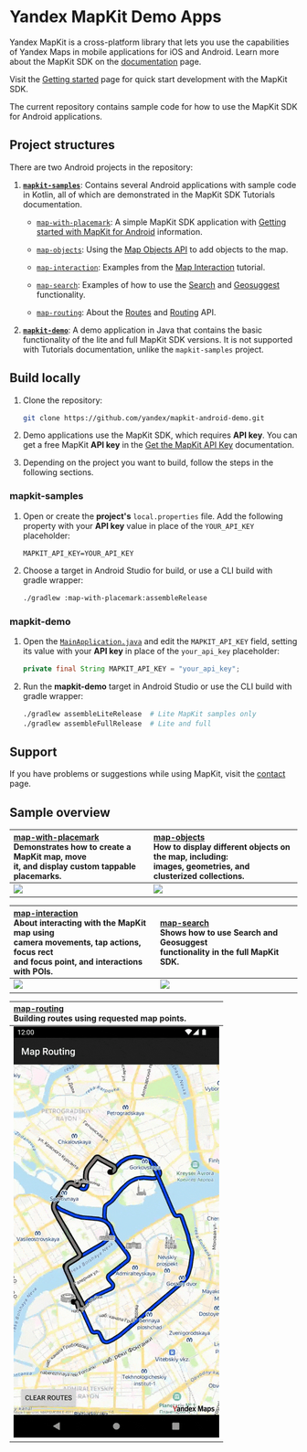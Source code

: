 # Yandex MapKit Demo Apps

Yandex MapKit is a cross-platform library that lets you use the capabilities of Yandex Maps in mobile applications for iOS and Android. Learn more about the MapKit SDK on the [documentation](https://yandex.ru/dev/mapkit/doc/en/?from=github-demo) page.

Visit the [Getting started](https://yandex.ru/dev/mapkit/doc/en/android/generated/getting_started) page for quick start development with the MapKit SDK.

The current repository contains sample code for how to use the MapKit SDK for Android applications.

## Project structures

There are two Android projects in the repository:

1. [__`mapkit-samples`__](mapkit-samples): Contains several Android applications with sample code in Kotlin, all of which are demonstrated in the MapKit SDK Tutorials documentation.

    - [`map-with-placemark`](mapkit-samples/map-with-placemark): A simple MapKit SDK application with [Getting started with MapKit for Android](https://yandex.ru/dev/mapkit/doc/en/android/generated/getting_started) information.

    - [`map-objects`](mapkit-samples/map-objects): Using the [Map Objects API](https://yandex.ru/dev/mapkit/doc/en/android/generated/tutorials/map_objects) to add objects to the map.

    - [`map-interaction`](mapkit-samples/map-interaction): Examples from the [Map Interaction](https://yandex.ru/dev/mapkit/doc/en/android/generated/tutorials/map_interaction) tutorial.

    - [`map-search`](mapkit-samples/map-search): Examples of how to use the [Search](https://yandex.ru/dev/mapkit/doc/en/android/generated/tutorials/map_search) and [Geosuggest](https://yandex.ru/dev/mapkit/doc/en/android/generated/tutorials/map_suggest) functionality.

    - [`map-routing`](mapkit-samples/map-routing): About the [Routes](https://yandex.ru/dev/mapkit/doc/en/android/generated/tutorials/map_routes) and [Routing](https://yandex.ru/dev/mapkit/doc/en/android/generated/tutorials/map_routing) API.

2. [__`mapkit-demo`__](mapkit-demo): A demo application in Java that contains the basic functionality of the lite and full MapKit SDK versions. It is not supported with Tutorials documentation, unlike the `mapkit-samples` project.

## Build locally

1. Clone the repository: 
    ```sh
    git clone https://github.com/yandex/mapkit-android-demo.git
    ```

2. Demo applications use the MapKit SDK, which requires __API key__. You can get a free MapKit __API key__ in the [Get the MapKit API Key](https://yandex.ru/dev/mapkit/doc/en/android/generated/getting_started#key) documentation.
 
3. Depending on the project you want to build, follow the steps in the following sections.

### mapkit-samples

1. Open or create the __project's__ `local.properties` file. Add the following property with your __API key__ value in place of the `YOUR_API_KEY` placeholder:
    
    ```properties
    MAPKIT_API_KEY=YOUR_API_KEY
    ```

2. Choose a target in Android Studio for build, or use a CLI build with gradle wrapper:
    
    ```sh
    ./gradlew :map-with-placemark:assembleRelease
    ```

### mapkit-demo

1. Open the [`MainApplication.java`](mapkit-demo/src/main/java/com/yandex/mapkitdemo/MainApplication.java) and edit the `MAPKIT_API_KEY` field, setting its value with your __API key__ in place of the `your_api_key` placeholder:
    
    ```java
    private final String MAPKIT_API_KEY = "your_api_key";
    ```

2. Run the __mapkit-demo__ target in Android Studio or use the CLI build with gradle wrapper:

    ```sh
    ./gradlew assembleLiteRelease  # Lite MapKit samples only
    ./gradlew assembleFullRelease  # Lite and full 
    ```

## Support

If you have problems or suggestions while using MapKit, visit the [contact](https://yandex.ru/dev/mapkit/doc/en/feedback/) page.

## Sample overview

| [map-with-placemark](mapkit-samples/map-with-placemark) <br>Demonstrates how to create a MapKit map, move<br>it, and display custom tappable placemarks. | [map-objects](mapkit-samples/map-objects) <br>How to display different objects on the map, including:<br>images, geometries, and clusterized collections. |
|:-|:-|
| ![](_assets/map_with_placemark_demo.gif) | ![](_assets/map_objects_demo.gif) | 

| [map-interaction](mapkit-samples/map-interaction)<br> About interacting with the MapKit map using <br>camera movements, tap actions, focus rect <br> and focus point, and interactions with POIs. | [map-search](mapkit-samples/map-search) <br>Shows how to use Search and Geosuggest <br>functionality in the full MapKit SDK. |
|:-|:-|
| ![](_assets/map_interaction_demo.gif) | ![](_assets/map_search_demo.gif) |

| [map-routing](mapkit-samples/map-routing)<br> Building routes using requested map points. |
|:-|
| ![](_assets/map_routing_demo.gif) |
